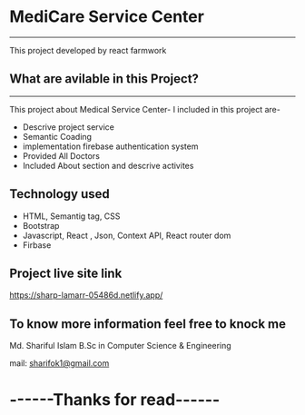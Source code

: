 # MediCare Service Center
------------------------------
This project developed  by react farmwork

## What are avilable in this Project?
-----------------------------------------
This project about Medical Service Center-
I included in this project are-

- Descrive project service
- Semantic Coading
- implementation firebase authentication system
- Provided All Doctors 
- Included About section and descrive activites

## Technology used
- HTML, Semantig tag, CSS
- Bootstrap
- Javascript, React , Json, Context API, React router dom
- Firbase


## Project live site link
 https://sharp-lamarr-05486d.netlify.app/


 ## To know more information feel free to knock me
 Md. Shariful Islam 
 B.Sc in Computer Science & Engineering
 
 mail: sharifok1@gmail.com
 # ------Thanks for read------
